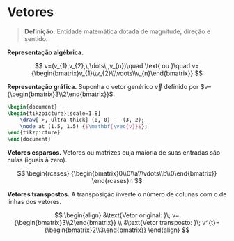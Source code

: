 # Vetores

> **Definição.** Entidade matemática dotada de magnitude, direção e sentido.

**Representação algébrica.**

$$
v=(v_{1},v_{2},\,\dots\,,v_{n})\quad  \text{ ou }\quad  v={\begin{bmatrix}v_{1}\\v_{2}\\\vdots\\v_{n}\end{bmatrix}}
$$

**Representação gráfica.** Suponha o vetor genérico $\vec{v}$ definido por $v={\begin{bmatrix}3\\2\end{bmatrix}}$.

```tikz
\begin{document}
\begin{tikzpicture}[scale=1.8]
    \draw[->, ultra thick] (0, 0) -- (3, 2);
    \node at (1.5, 1.5) {$\mathbf{\vec{v}}$};
\end{tikzpicture}
\end{document}
```

**Vetores esparsos.** Vetores ou matrizes cuja maioria de suas entradas são nulas (iguais à zero).

$$
\begin{rcases}
{\begin{bmatrix}0\\0\\a\\\vdots\\b\\0\end{bmatrix}}
\end{rcases}n
$$

**Vetores transpostos.** A transposição inverte o número de colunas com o de linhas dos vetores.

$$
\begin{align}
&\text{Vetor original: }\; v={\begin{bmatrix}3\\2\end{bmatrix}}  \\
&\text{Vetor transposto: }\; v^{t}={\begin{bmatrix}2\\3\end{bmatrix}}
\end{align}
$$
